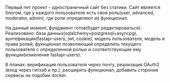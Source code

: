 Первый пет проект - одностраничный сайт без статики.
Сайт является блогом, где у каждого пользователя есть своя роль(user, advanced, moderator, admin), где роли определяют их функционал.

На данный момент, фундамент готов(будет редактироваться).
Реализовано: база данных(sqlalchemy+postgresql+asyncpg), аунтефикация(fastapi-users, jwt, cookie), модель пользователя, модель и права ролей,
фукнционал позволяющий определить текущего пользователя с определенной ролью и соответствующие ему функции(изменение fastapi-users).

В планах: верификация пользователя через почту, реализация OAuth2 (вход через гитхаб и пр.), расширить функционал, добавить стороние сервисы на подобии docker.
